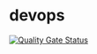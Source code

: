 # devops
[![Quality Gate Status](http://192.168.1.7:9000/api/project_badges/measure?project=devops_sonar&metric=alert_status)](http://192.168.1.7:9000/dashboard?id=devops_sonar)
